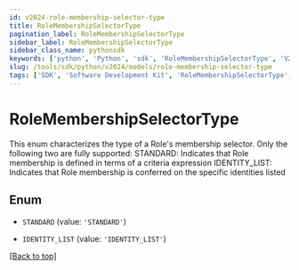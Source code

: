 ```yaml
---
id: v2024-role-membership-selector-type
title: RoleMembershipSelectorType
pagination_label: RoleMembershipSelectorType
sidebar_label: RoleMembershipSelectorType
sidebar_class_name: pythonsdk
keywords: ['python', 'Python', 'sdk', 'RoleMembershipSelectorType', 'V2024RoleMembershipSelectorType'] 
slug: /tools/sdk/python/v2024/models/role-membership-selector-type
tags: ['SDK', 'Software Development Kit', 'RoleMembershipSelectorType', 'V2024RoleMembershipSelectorType']
---
```


# RoleMembershipSelectorType

This enum characterizes the type of a Role's membership selector. Only the following two are fully supported:  STANDARD: Indicates that Role membership is defined in terms of a criteria expression  IDENTITY_LIST: Indicates that Role membership is conferred on the specific identities listed

## Enum

* `STANDARD` (value: `'STANDARD'`)

* `IDENTITY_LIST` (value: `'IDENTITY_LIST'`)

[[Back to top]](#) 

